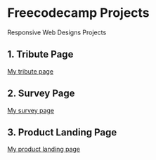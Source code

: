 # Freecodecamp Projects
Responsive Web Designs Projects

## 1. Tribute Page

[My tribute page](https://codepen.io/snaily16/full/NoeEKx)
## 2. Survey Page

[My survey page](https://codepen.io/snaily16/pen/eXmBmZ)

## 3. Product Landing Page

[My product landing page](https://codepen.io/snaily16/pen/BbwNqV)
